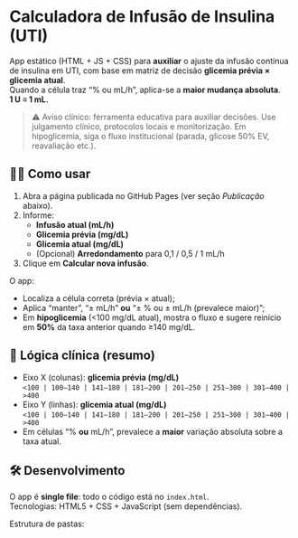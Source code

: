 # Calculadora de Infusão de Insulina (UTI)

App estático (HTML + JS + CSS) para **auxiliar** o ajuste da infusão contínua de insulina em UTI, com base em matriz de decisão **glicemia prévia × glicemia atual**.  
Quando a célula traz “% ou mL/h”, aplica-se a **maior mudança absoluta**.  
**1 U ≡ 1 mL.**

> ⚠️ Aviso clínico: ferramenta educativa para auxiliar decisões. Use julgamento clínico, protocolos locais e monitorização. Em hipoglicemia, siga o fluxo institucional (parada, glicose 50% EV, reavaliação etc.).

## 👩‍⚕️ Como usar
1. Abra a página publicada no GitHub Pages (ver seção *Publicação* abaixo).
2. Informe:
   - **Infusão atual (mL/h)**
   - **Glicemia prévia (mg/dL)**
   - **Glicemia atual (mg/dL)**
   - (Opcional) **Arredondamento** para 0,1 / 0,5 / 1 mL/h
3. Clique em **Calcular nova infusão**.

O app:
- Localiza a célula correta (prévia × atual);
- Aplica “manter”, “± mL/h” **ou** “± % ou ± mL/h (prevalece maior)”;
- Em **hipoglicemia** (<100 mg/dL atual), mostra o fluxo e sugere reinício em **50%** da taxa anterior quando ≥140 mg/dL.

## 🧠 Lógica clínica (resumo)
- Eixo X (colunas): **glicemia prévia (mg/dL)**  
  `<100 | 100–140 | 141–180 | 181–200 | 201–250 | 251–300 | 301–400 | >400`
- Eixo Y (linhas): **glicemia atual (mg/dL)**  
  `<100 | 100–140 | 141–180 | 181–200 | 201–250 | 251–300 | 301–400 | >400`
- Em células “% **ou** mL/h”, prevalece a **maior** variação absoluta sobre a taxa atual.

## 🛠️ Desenvolvimento
O app é **single file**: todo o código está no `index.html`.  
Tecnologias: HTML5 + CSS + JavaScript (sem dependências).

Estrutura de pastas:
